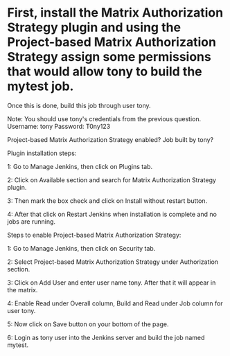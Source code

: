 # First, install the Matrix Authorization Strategy plugin and using the Project-based Matrix Authorization Strategy assign some permissions that would allow tony to build the mytest job.
Once this is done, build this job through user tony.


Note: You should use tony's credentials from the previous question.
Username: tony
Password: T0ny123

Project-based Matrix Authorization Strategy enabled?
Job built by tony?

Plugin installation steps:


1: Go to Manage Jenkins, then click on Plugins tab.

2: Click on Available section and search for Matrix Authorization Strategy plugin.

3: Then mark the box check and click on Install without restart button.

4: After that click on Restart Jenkins when installation is complete and no jobs are running.


Steps to enable Project-based Matrix Authorization Strategy:


1: Go to Manage Jenkins, then click on Security tab.

2: Select Project-based Matrix Authorization Strategy under Authorization section.

3: Click on Add User and enter user name tony. After that it will appear in the matrix.

4: Enable Read under Overall column, Build and Read under Job column for user tony.

5: Now click on Save button on your bottom of the page.

6: Login as tony user into the Jenkins server and build the job named mytest.
